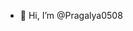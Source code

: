 - 👋 Hi, I’m @Pragalya0508


<!---
Pragalya0508/Pragalya0508 is a ✨ special ✨ repository because its `README.md` (this file) appears on your GitHub profile.
You can click the Preview link to take a look at your changes.
--->
